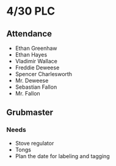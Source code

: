 # 4/30 PLC
## Attendance
 - Ethan Greenhaw
 - Ethan Hayes
 - Vladimir Wallace
 - Freddie Deweese
 - Spencer Charlesworth
 - Mr. Deweese
 - Sebastian Fallon
 - Mr. Fallon

 ## Grubmaster 
 ### Needs
  - Stove regulator
  - Tongs
  - Plan the date for labeling and tagging
<!--stackedit_data:
eyJoaXN0b3J5IjpbMTgyNTc0OTM5MSwtMTM0NTcxMjA4XX0=
-->